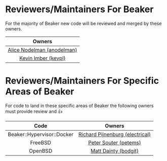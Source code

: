 # Reviewers/Maintainers For Beaker
For the majority of Beaker new code will be reviewed and merged by these owners.

|Owners|
|:------:|
|[Alice Nodelman (anodelman)](https://github.com/anodelman)|
|[Kevin Imber (kevpl)](https://github.com/kevpl)|

# Reviewers/Maintainers For Specific Areas of Beaker
For code to land in these specific areas of Beaker the following owners must provide review and :+1: 

 Code | Owners 
:-------:|:----------:
Beaker::Hypervisor::Docker | [Richard Pijnenburg (electrical)](https://github.com/electrical)
FreeBSD | [Peter Souter (petems)](https://github.com/petems)
OpenBSD | [Matt Dainty (bodgit)](https://github.com/bodgit)


